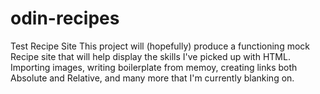 # odin-recipes
Test Recipe Site
This project will (hopefully) produce a functioning mock Recipe site that will help display the skills I've picked up with HTML. Importing images, writing boilerplate from memoy, creating links both Absolute and Relative, and many more that I'm currently blanking on.
